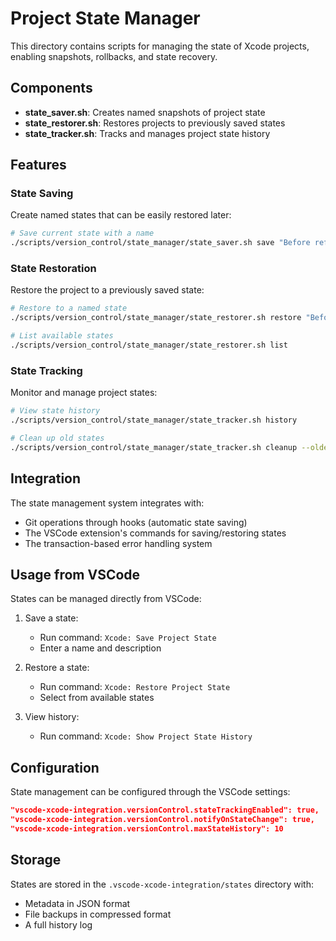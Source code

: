 # Project State Manager

This directory contains scripts for managing the state of Xcode projects, enabling snapshots, rollbacks, and state recovery.

## Components

- **state_saver.sh**: Creates named snapshots of project state
- **state_restorer.sh**: Restores projects to previously saved states
- **state_tracker.sh**: Tracks and manages project state history

## Features

### State Saving
Create named states that can be easily restored later:

```bash
# Save current state with a name
./scripts/version_control/state_manager/state_saver.sh save "Before refactoring" "Major refactoring of login flow"
```

### State Restoration
Restore the project to a previously saved state:

```bash
# Restore to a named state
./scripts/version_control/state_manager/state_restorer.sh restore "Before refactoring"

# List available states
./scripts/version_control/state_manager/state_restorer.sh list
```

### State Tracking
Monitor and manage project states:

```bash
# View state history
./scripts/version_control/state_manager/state_tracker.sh history

# Clean up old states
./scripts/version_control/state_manager/state_tracker.sh cleanup --older-than 30d
```

## Integration

The state management system integrates with:
- Git operations through hooks (automatic state saving)
- The VSCode extension's commands for saving/restoring states
- The transaction-based error handling system

## Usage from VSCode

States can be managed directly from VSCode:

1. Save a state:
   - Run command: `Xcode: Save Project State`
   - Enter a name and description

2. Restore a state:
   - Run command: `Xcode: Restore Project State`
   - Select from available states

3. View history:
   - Run command: `Xcode: Show Project State History`

## Configuration

State management can be configured through the VSCode settings:

```json
"vscode-xcode-integration.versionControl.stateTrackingEnabled": true,
"vscode-xcode-integration.versionControl.notifyOnStateChange": true,
"vscode-xcode-integration.versionControl.maxStateHistory": 10
```

## Storage

States are stored in the `.vscode-xcode-integration/states` directory with:
- Metadata in JSON format
- File backups in compressed format
- A full history log
